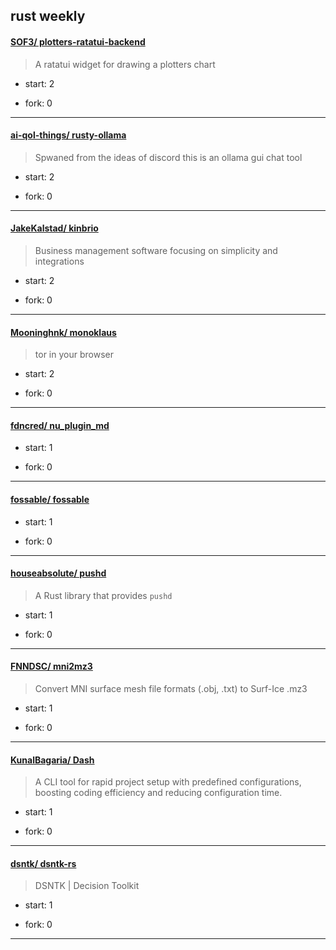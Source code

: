 ## rust weekly

#### [SOF3/ plotters-ratatui-backend](https://github.com/SOF3/plotters-ratatui-backend)
>  A ratatui widget for drawing a plotters chart
+ start: 2
+ fork: 0
---
#### [ai-qol-things/ rusty-ollama](https://github.com/ai-qol-things/rusty-ollama)
>  Spwaned from the ideas of discord this is an ollama gui chat tool
+ start: 2
+ fork: 0
---
#### [JakeKalstad/ kinbrio](https://github.com/JakeKalstad/kinbrio)
>  Business management software focusing on simplicity and integrations
+ start: 2
+ fork: 0
---
#### [Mooninghnk/ monoklaus](https://github.com/Mooninghnk/monoklaus)
>  tor in your browser
+ start: 2
+ fork: 0
---
#### [fdncred/ nu_plugin_md](https://github.com/fdncred/nu_plugin_md)
>  
+ start: 1
+ fork: 0
---
#### [fossable/ fossable](https://github.com/fossable/fossable)
>  
+ start: 1
+ fork: 0
---
#### [houseabsolute/ pushd](https://github.com/houseabsolute/pushd)
>  A Rust library that provides `pushd`
+ start: 1
+ fork: 0
---
#### [FNNDSC/ mni2mz3](https://github.com/FNNDSC/mni2mz3)
>  Convert MNI surface mesh file formats (.obj, .txt) to Surf-Ice .mz3
+ start: 1
+ fork: 0
---
#### [KunalBagaria/ Dash](https://github.com/KunalBagaria/Dash)
>  A CLI tool for rapid project setup with predefined configurations, boosting coding efficiency and reducing configuration time.
+ start: 1
+ fork: 0
---
#### [dsntk/ dsntk-rs](https://github.com/dsntk/dsntk-rs)
>  DSNTK | Decision Toolkit
+ start: 1
+ fork: 0
---